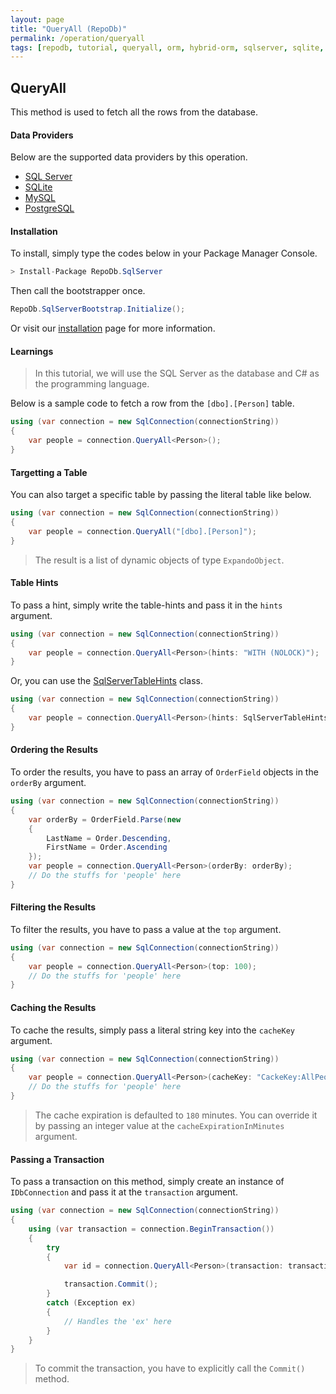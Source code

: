 ```yaml
---
layout: page
title: "QueryAll (RepoDb)"
permalink: /operation/queryall
tags: [repodb, tutorial, queryall, orm, hybrid-orm, sqlserver, sqlite, mysql, postgresql]
---
```


## QueryAll

This method is used to fetch all the rows from the database.

#### Data Providers

Below are the supported data providers by this operation.

- [SQL Server](https://www.nuget.org/packages/RepoDb.SqlServer)
- [SQLite](https://www.nuget.org/packages/RepoDb.SqLite)
- [MySQL](https://www.nuget.org/packages/RepoDb.MySql)
- [PostgreSQL](https://www.nuget.org/packages/RepoDb.PostgreSql)

#### Installation

To install, simply type the codes below in your Package Manager Console.

```csharp
> Install-Package RepoDb.SqlServer
```

Then call the bootstrapper once.

```csharp
RepoDb.SqlServerBootstrap.Initialize();
```

Or visit our [installation](/tutorials/installation) page for more information.

#### Learnings

> In this tutorial, we will use the SQL Server as the database and C# as the programming language.

Below is a sample code to fetch a row from the `[dbo].[Person]` table.

```csharp
using (var connection = new SqlConnection(connectionString))
{
	var people = connection.QueryAll<Person>();
}
```

#### Targetting a Table

You can also target a specific table by passing the literal table like below.

```csharp
using (var connection = new SqlConnection(connectionString))
{
	var people = connection.QueryAll("[dbo].[Person]");
}
```

> The result is a list of dynamic objects of type `ExpandoObject`.

#### Table Hints

To pass a hint, simply write the table-hints and pass it in the `hints` argument.

```csharp
using (var connection = new SqlConnection(connectionString))
{
	var people = connection.QueryAll<Person>(hints: "WITH (NOLOCK)");
}
```

Or, you can use the [SqlServerTableHints](/class/SqlServerTableHints) class.

```csharp
using (var connection = new SqlConnection(connectionString))
{
	var people = connection.QueryAll<Person>(hints: SqlServerTableHints.TabLock);
}
```

#### Ordering the Results

To order the results, you have to pass an array of `OrderField` objects in the `orderBy` argument.

```csharp
using (var connection = new SqlConnection(connectionString))
{
	var orderBy = OrderField.Parse(new
	{
		LastName = Order.Descending,
		FirstName = Order.Ascending
	});
	var people = connection.QueryAll<Person>(orderBy: orderBy);
	// Do the stuffs for 'people' here
}
```

#### Filtering the Results

To filter the results, you have to pass a value at the `top` argument.

```csharp
using (var connection = new SqlConnection(connectionString))
{
	var people = connection.QueryAll<Person>(top: 100);
	// Do the stuffs for 'people' here
}
```

#### Caching the Results

To cache the results, simply pass a literal string key into the `cacheKey` argument.

```csharp
using (var connection = new SqlConnection(connectionString))
{
	var people = connection.QueryAll<Person>(cacheKey: "CackeKey:AllPeople");
	// Do the stuffs for 'people' here
}
```

> The cache expiration is defaulted to `180` minutes. You can override it by passing an integer value at the `cacheExpirationInMinutes` argument.

#### Passing a Transaction

To pass a transaction on this method, simply create an instance of `IDbConnection` and pass it at the `transaction` argument.

```csharp
using (var connection = new SqlConnection(connectionString))
{
	using (var transaction = connection.BeginTransaction())
	{
		try
		{
			var id = connection.QueryAll<Person>(transaction: transaction);

			transaction.Commit();
		}
		catch (Exception ex)
		{
			// Handles the 'ex' here
		}
	}
}
```

> To commit the transaction, you have to explicitly call the `Commit()` method.


